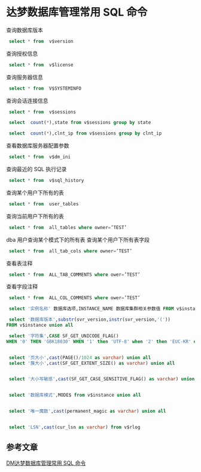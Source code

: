 # 达梦数据库管理常用 SQL 命令


查询数据库版本
```sql 
 select * from  v$version
```

查询授权信息
```sql 
 select * from  v$license
```

查询服务器信息
```sql 
 select * from  V$SYSTEMINFO
```

查询会话连接信息
```sql 
 select * from  v$sessions
```

```sql 
 select  count(*),state from v$sessions group by state
```
```sql 
 select  count(*),clnt_ip from v$sessions group by clnt_ip
```

查看数据库服务器配置参数
```sql 
 select * from  v$dm_ini
```

查询最近的 SQL 执行记录
```sql 
 select * from  v$sql_history
```

查询某个用户下所有的表
```sql 
 select * from  user_tables
``` 
 查询当前用户下所有的表
```sql 
 select * from  all_tables where owner=’TEST’
``` 
dba 用户查询某个模式下的所有表
查询某个用户下所有表字段
```sql 
 select * from  all_tab_cols where owner=’TEST’
```

查看表注释
```sql 
 select * from  ALL_TAB_COMMENTS where ower=’TEST’
```

查看字段注释
```sql 
 select * from  ALL_COL_COMMENTS where ower=’TEST’
```

```sql 
 select '实例名称' 数据库选项,INSTANCE_NAME 数据库集群相关参数值 FROM v$instance union all

 select '数据库版本',substr(svr_version,instr(svr_version,'('))
FROM v$instance union all  

 select '字符集',CASE SF_GET_UNICODE_FLAG()
WHEN '0' THEN 'GBK18030' WHEN '1' then 'UTF-8' when '2' then 'EUC-KR' end union all


 select '页大小',cast(PAGE()/1024 as varchar) union all  
 select '簇大小',cast(SF_GET_EXTENT_SIZE() as varchar) union all


 select '大小写敏感',cast(SF_GET_CASE_SENSITIVE_FLAG() as varchar) union all


 select '数据库模式',MODE$ from v$instance union all


 select '唯一魔数',cast(permanent_magic as varchar) union all


 select 'LSN',cast(cur_lsn as varchar) from v$rlog
```


## 参考文章

[DM达梦数据库管理常用 SQL 命令](https://www.modb.pro/db/34627)